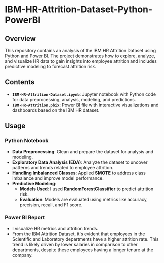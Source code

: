 # IBM-HR-Attrition-Dataset-Python-PowerBI

## Overview

This repository contains an analysis of the IBM HR Attrition Dataset using Python and Power BI. The project demonstrates how to explore, analyze, and visualize HR data to gain insights into employee attrition and includes predictive modeling to forecast attrition risk.

## Contents

- **`IBM-HR-Attrition-Dataset.ipynb`**: Jupyter notebook with Python code for data preprocessing, analysis, modeling, and predictions.
- **`IBM-HR-Attrition.pbix`**: Power BI file with interactive visualizations and dashboards based on the IBM HR dataset.

## Usage

### Python Notebook

- **Data Preprocessing**: Clean and prepare the dataset for analysis and modeling.
- **Exploratory Data Analysis (EDA)**: Analyze the dataset to uncover patterns and trends related to employee attrition.
- **Handling Imbalanced Classes**: Applied **SMOTE** to address class imbalance and improve model performance.
- **Predictive Modeling**:
  - **Models Used**: I used **RandomForestClassifier** to predict attrition risk.
  - **Evaluation**: Models are evaluated using metrics like accuracy, precision, recall, and F1 score.

### Power BI Report

- I visualize HR metrics and attrition trends.
- From the IBM Attrition Dataset, it's evident that employees in the Scientific and Laboratory departments have a higher attrition rate. This trend is likely driven by lower salaries in comparison to other departments, despite these employees having a longer tenure at the company.


